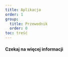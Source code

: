 ```yaml
---
title: Aplikacja
order: 1
group: 
  title: Przewodnik
  order: 0
toc: treść
---
```


#### Czekaj na więcej informacji

